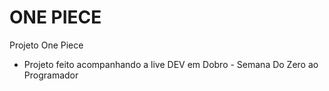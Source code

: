 # ONE PIECE
Projeto One Piece
- Projeto feito acompanhando a live DEV em Dobro - Semana Do Zero ao Programador
